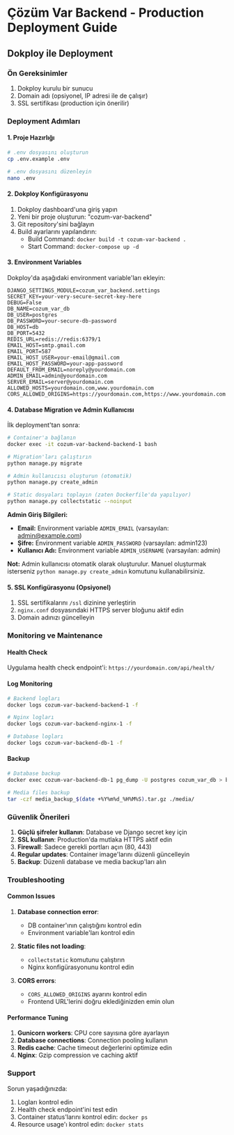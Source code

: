 # Çözüm Var Backend - Production Deployment Guide

## Dokploy ile Deployment

### Ön Gereksinimler

1. Dokploy kurulu bir sunucu
2. Domain adı (opsiyonel, IP adresi ile de çalışır)
3. SSL sertifikası (production için önerilir)

### Deployment Adımları

#### 1. Proje Hazırlığı

```bash
# .env dosyasını oluşturun
cp .env.example .env

# .env dosyasını düzenleyin
nano .env
```

#### 2. Dokploy Konfigürasyonu

1. Dokploy dashboard'una giriş yapın
2. Yeni bir proje oluşturun: "cozum-var-backend"
3. Git repository'sini bağlayın
4. Build ayarlarını yapılandırın:
   - Build Command: `docker build -t cozum-var-backend .`
   - Start Command: `docker-compose up -d`

#### 3. Environment Variables

Dokploy'da aşağıdaki environment variable'ları ekleyin:

```
DJANGO_SETTINGS_MODULE=cozum_var_backend.settings
SECRET_KEY=your-very-secure-secret-key-here
DEBUG=False
DB_NAME=cozum_var_db
DB_USER=postgres
DB_PASSWORD=your-secure-db-password
DB_HOST=db
DB_PORT=5432
REDIS_URL=redis://redis:6379/1
EMAIL_HOST=smtp.gmail.com
EMAIL_PORT=587
EMAIL_HOST_USER=your-email@gmail.com
EMAIL_HOST_PASSWORD=your-app-password
DEFAULT_FROM_EMAIL=noreply@yourdomain.com
ADMIN_EMAIL=admin@yourdomain.com
SERVER_EMAIL=server@yourdomain.com
ALLOWED_HOSTS=yourdomain.com,www.yourdomain.com
CORS_ALLOWED_ORIGINS=https://yourdomain.com,https://www.yourdomain.com
```

#### 4. Database Migration ve Admin Kullanıcısı

İlk deployment'tan sonra:

```bash
# Container'a bağlanın
docker exec -it cozum-var-backend-backend-1 bash

# Migration'ları çalıştırın
python manage.py migrate

# Admin kullanıcısı oluşturun (otomatik)
python manage.py create_admin

# Static dosyaları toplayın (zaten Dockerfile'da yapılıyor)
python manage.py collectstatic --noinput
```

**Admin Giriş Bilgileri:**
- **Email:** Environment variable `ADMIN_EMAIL` (varsayılan: admin@example.com)
- **Şifre:** Environment variable `ADMIN_PASSWORD` (varsayılan: admin123)
- **Kullanıcı Adı:** Environment variable `ADMIN_USERNAME` (varsayılan: admin)

**Not:** Admin kullanıcısı otomatik olarak oluşturulur. Manuel oluşturmak isterseniz `python manage.py create_admin` komutunu kullanabilirsiniz.

#### 5. SSL Konfigürasyonu (Opsiyonel)

1. SSL sertifikalarını `/ssl` dizinine yerleştirin
2. `nginx.conf` dosyasındaki HTTPS server bloğunu aktif edin
3. Domain adınızı güncelleyin

### Monitoring ve Maintenance

#### Health Check

Uygulama health check endpoint'i: `https://yourdomain.com/api/health/`

#### Log Monitoring

```bash
# Backend logları
docker logs cozum-var-backend-backend-1 -f

# Nginx logları
docker logs cozum-var-backend-nginx-1 -f

# Database logları
docker logs cozum-var-backend-db-1 -f
```

#### Backup

```bash
# Database backup
docker exec cozum-var-backend-db-1 pg_dump -U postgres cozum_var_db > backup_$(date +%Y%m%d_%H%M%S).sql

# Media files backup
tar -czf media_backup_$(date +%Y%m%d_%H%M%S).tar.gz ./media/
```

### Güvenlik Önerileri

1. **Güçlü şifreler kullanın**: Database ve Django secret key için
2. **SSL kullanın**: Production'da mutlaka HTTPS aktif edin
3. **Firewall**: Sadece gerekli portları açın (80, 443)
4. **Regular updates**: Container image'larını düzenli güncelleyin
5. **Backup**: Düzenli database ve media backup'ları alın

### Troubleshooting

#### Common Issues

1. **Database connection error**:
   - DB container'ının çalıştığını kontrol edin
   - Environment variable'ları kontrol edin

2. **Static files not loading**:
   - `collectstatic` komutunu çalıştırın
   - Nginx konfigürasyonunu kontrol edin

3. **CORS errors**:
   - `CORS_ALLOWED_ORIGINS` ayarını kontrol edin
   - Frontend URL'lerini doğru eklediğinizden emin olun

#### Performance Tuning

1. **Gunicorn workers**: CPU core sayısına göre ayarlayın
2. **Database connections**: Connection pooling kullanın
3. **Redis cache**: Cache timeout değerlerini optimize edin
4. **Nginx**: Gzip compression ve caching aktif

### Support

Sorun yaşadığınızda:

1. Logları kontrol edin
2. Health check endpoint'ini test edin
3. Container status'larını kontrol edin: `docker ps`
4. Resource usage'ı kontrol edin: `docker stats`